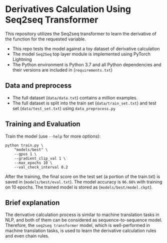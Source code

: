 # Derivatives Calculation Using Seq2seq Transformer
This repository utilizes the Seq2seq transformer to learn the derivative of the function for the requested variable. 
- This repo tests the model against a toy dataset of derivative calculation
- The model `Seq2Seq` top layer module is implemented using PyTorch Lightning
- The Python environment is Python 3.7 and all Python dependencies and their versions are included in (`requirements.txt`)


## Data and preprocess
- The full dataset (`data/data.txt`) contains a million examples.
- The full dataset is split into the train set (`data/train_set.txt`) and test set (`data/test_set.txt`) using `data_preprocess.py` 

## Training and Evaluation

Train the model (use `--help` for more options):
```shell
python train.py \
    "models/best" \
    --gpus 1 \
    --gradient_clip_val 1 \
    --max_epochs 10 \
    --val_check_interval 0.2
```
After the training, the final score on the test set (a portion of the train.txt) is saved in (`models/best/eval.txt`). The model accuracy is `96.88%` with training on 10 epochs.
The trained model is stored as (`models/best/model.ckpt`). 

## Brief explanation
The derivative calculation process is similar to machine translation tasks in NLP, and both of them can be considered as sequence-to-sequence model. Therefore, the `seq2seq transformer` model, which is well-performed in machine translation tasks, is used to learn the derivative calculation rules and even chain rules.
